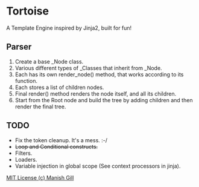 Tortoise
========

A Template Engine inspired by Jinja2, built for fun!

## Parser
1. Create a base _Node class.
2. Various different types of _Classes that inherit from _Node.
3. Each has its own render_node() method, that works according to its function.
4. Each stores a list of children nodes.
5. Final render() method renders the node itself, and all its children.
6. Start from the Root node and build the tree by adding children and then render the final tree.


## TODO
+ Fix the token cleanup. It's a mess. :-/
+ ~~Loop and Conditional constructs.~~
+ Filters.
+ Loaders.
+ Variable injection in global scope (See context processors in jinja).


[MIT License (c) Manish Gill](http://manish.mit-license.org/)
